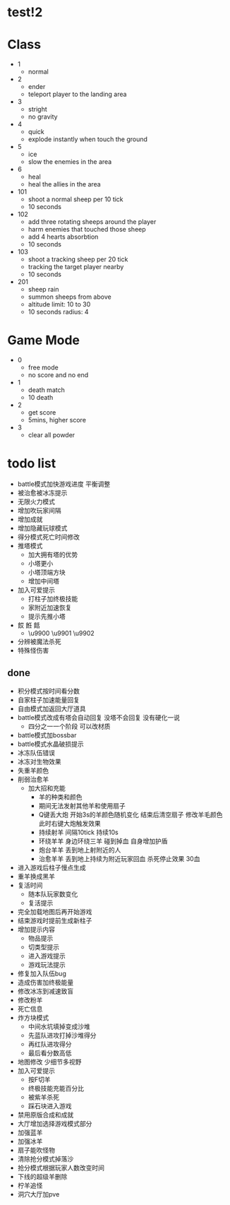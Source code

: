 # test!2

# Class

* 1
	* normal
* 2
	* ender
	* teleport player to the landing area
* 3
	* stright
	* no gravity
* 4
	* quick
	* explode instantly when touch the ground
* 5
	* ice
	* slow the enemies in the area
* 6
	* heal
	* heal the allies in the area
* 101
	* shoot a normal sheep per 10 tick
	* 10 seconds
* 102
	* add three rotating sheeps around the player
	* harm enemies that touched those sheep
	* add 4 hearts absorbtion
	* 10 seconds
* 103
	* shoot a tracking sheep per 20 tick
	* tracking the target player nearby
	* 10 seconds
* 201
	* sheep rain
	* summon sheeps from above
	* altitude limit: 10 to 30
	* 10 seconds radius: 4


# Game Mode

* 0
	* free mode
	* no score and no end
* 1
	* death match
	* 10 death
* 2
	* get score
	* 5mins, higher score
* 3
	* clear all powder


# todo list



* battle模式加快游戏进度 平衡调整
* 被治愈被冰冻提示
* 无限火力模式
* 增加吹玩家间隔
* 增加成就
* 增加隐藏玩球模式
* 得分模式死亡时间修改
* 推塔模式
	* 加大拥有塔的优势
	* 小塔更小
	* 小塔顶端方块
	* 增加中间塔
* 加入可爱提示
	* 打柱子加终极技能
	* 家附近加速恢复
	* 提示先推小塔
* 餀 餁 餂
	* \u9900 \u9901 \u9902
* 分辨被魔法杀死
* 特殊怪伤害







## done

* 积分模式按时间看分数
* 自家柱子加速能量回复
* 自由模式加返回大厅道具
* battle模式改成有塔会自动回复 没塔不会回复 没有硬化一说
	* 四分之一一个阶段 可以改材质
* battle模式加bossbar
* battle模式水晶破损提示
* 冰冻队伍错误
* 冰冻对生物效果
* 失重羊颜色
* 削弱治愈羊
  * 加大招和充能
	* 羊的种类和颜色
	* 期间无法发射其他羊和使用扇子
	* Q键丢大炮 开始3s的羊颜色随机变化 结束后清空扇子 修改羊毛颜色 此时右键大炮触发效果
	* 持续射羊 间隔10tick 持续10s
	* 环绕羊羊 身边环绕三羊 碰到掉血 自身增加护盾
	* 炮台羊羊 丢到地上射附近的人
	* 治愈羊羊 丢到地上持续为附近玩家回血 杀死停止效果 30血
* 进入游戏后柱子慢点生成
* 重羊换成黑羊
* 复活时间
	* 随本队玩家数变化
	* 复活提示
* 完全加载地图后再开始游戏
* 结束游戏时提前生成新柱子
* 增加提示内容
	* 物品提示
	* 切类型提示
	* 进入游戏提示
	* 游戏玩法提示
* 修复加入队伍bug
* 造成伤害加终极能量
* 修改冰冻到减速致盲
* 修改粉羊
* 死亡信息
* 炸方块模式
	* 中间水坑填掉变成沙堆
	* 先蓝队进攻打掉沙堆得分
	* 再红队进攻得分
	* 最后看分数高低
* 地图修改 少细节多视野
* 加入可爱提示
	* 按F切羊
	* 终极技能充能百分比
	* 被紫羊杀死
	* 踩石块进入游戏
* 禁用原版合成和成就
* 大厅增加选择游戏模式部分
* 加强蓝羊
* 加强冰羊
* 扇子能吹怪物
* 清除抢分模式掉落沙
* 抢分模式根据玩家人数改变时间
* 下线的超级羊删除
* 柠羊追怪
* 洞穴大厅加pve